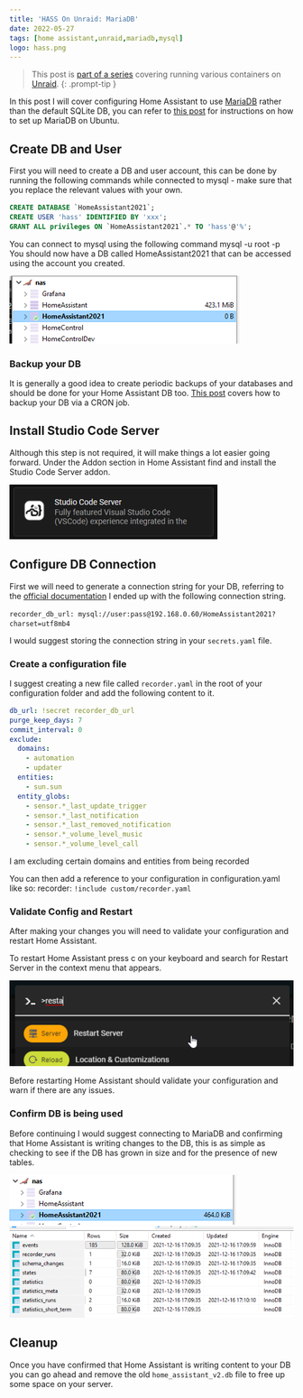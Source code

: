 ```yaml
---
title: 'HASS On Unraid: MariaDB'
date: 2022-05-27
tags: [home assistant,unraid,mariadb,mysql]
logo: hass.png
---
```


> This post is [part of a series](https://www.richardn.ca/series/#unraid-containers-2022) covering running various containers on [Unraid](https://unraid.net/).
{: .prompt-tip }

In this post I will cover configuring Home Assistant to use [MariaDB](https://mariadb.com/) rather than the default SQLite DB, you can refer to [this post](https://www.richardn.ca/posts/InstallingMariaDBOnUbuntu/) for instructions on how to set up MariaDB on Ubuntu.

## Create DB and User
First you will need to create a DB and user account, this can be done by running the following commands while connected to mysql - make sure that you replace the relevant values with your own.

```sql
CREATE DATABASE `HomeAssistant2021`;
CREATE USER 'hass' IDENTIFIED BY 'xxx';
GRANT ALL privileges ON `HomeAssistant2021`.* TO 'hass'@'%';
```

You can connect to mysql using the following command mysql -u root -p
You should now have a DB called HomeAssistant2021 that can be accessed using the account you created.

<img src="./010.png" alt="" />

### Backup your DB
It is generally a good idea to create periodic backups of your databases and should be done for your Home Assistant DB too. [This post](https://www.richardn.ca/posts/BackingUpMariaDbViaCron/) covers how to backup your DB via a CRON job.

## Install Studio Code Server
Although this step is not required, it will make things a lot easier going forward.
Under the Addon section in Home Assistant find and install the Studio Code Server addon.

<img src="./011.png" alt="" />

## Configure DB Connection
First we will need to generate a connection string for your DB, referring to the [official documentation](https://www.home-assistant.io/integrations/recorder/) I ended up with the following connection string.

`recorder_db_url: mysql://user:pass@192.168.0.60/HomeAssistant2021?charset=utf8mb4`

I would suggest storing the connection string in your `secrets.yaml` file.

### Create a configuration file
I suggest creating a new file called `recorder.yaml` in the root of your configuration folder and add the following content to it.

```yaml
db_url: !secret recorder_db_url
purge_keep_days: 7
commit_interval: 0
exclude:
  domains:
    - automation
    - updater
  entities:
    - sun.sun
  entity_globs:
    - sensor.*_last_update_trigger
    - sensor.*_last_notification
    - sensor.*_last_removed_notification
    - sensor.*_volume_level_music
    - sensor.*_volume_level_call
```

I am excluding certain domains and entities from being recorded

You can then add a reference to your configuration in configuration.yaml like so:
recorder: `!include custom/recorder.yaml`

### Validate Config and Restart
After making your changes you will need to validate your configuration and restart Home Assistant.

To restart Home Assistant press c on your keyboard and search for Restart Server in the context menu that appears.

<img src="./012.png" alt="" />

Before restarting Home Assistant should validate your configuration and warn if there are any issues.

### Confirm DB is being used
Before continuing I would suggest connecting to MariaDB and confirming that Home Assistant is writing changes to the DB, this is as simple as checking to see if the DB has grown in size and for the presence of new tables.

<img src="./013.png" alt="" />

<img src="./014.png" alt="" />

## Cleanup
Once you have confirmed that Home Assistant is writing content to your DB you can go ahead and remove the old `home_assistant_v2.db` file to free up some space on your server.
